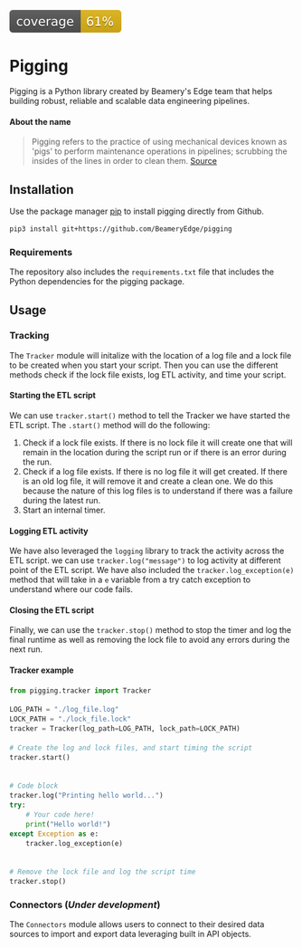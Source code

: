 ![](./coverage.svg)

# Pigging

Pigging is a Python library created by Beamery's Edge team that helps building robust, reliable and scalable data engineering pipelines.

#### About the name

> Pigging refers to the practice of using mechanical devices known as 'pigs' to perform maintenance operations in pipelines; scrubbing the insides of the lines in order to clean them. [Source](https://www.ftl.technology/news/engineering-news/what-is-pipeline-pigging-and-how-does-it-work#:~:text=Pigging%20refers%20to%20the%20practice,in%20order%20to%20clean%20them.)

## Installation

Use the package manager [pip](https://pip.pypa.io/en/stable/) to install pigging directly from Github.

```bash
pip3 install git+https://github.com/BeameryEdge/pigging
```

### Requirements

The repository also includes the `requirements.txt` file that includes the Python dependencies for the pigging package.

## Usage

### Tracking

The `Tracker` module will initalize with the location of a log file and a lock file to be created when you start your script. Then you can use the different methods check if the lock file exists, log ETL activity, and time your script.

#### Starting the ETL script

We can use `tracker.start()` method to tell the Tracker we have started the ETL script. The `.start()` method will do the following:

1. Check if a lock file exists. If there is no lock file it will create one that will remain in the location during the script run or if there is an error during the run.
2. Check if a log file exists. If there is no log file it will get created. If there is an old log file, it will remove it and create a clean one. We do this because the nature of this log files is to understand if there was a failure during the latest run.
3. Start an internal timer.

#### Logging ETL activity

We have also leveraged the `logging` library to track the activity across the ETL script. we can use `tracker.log("message")` to log activity at different point of the ETL script. We have also included the `tracker.log_exception(e)` method that will take in a `e` variable from a try catch exception to understand where our code fails.

#### Closing the ETL script

Finally, we can use the `tracker.stop()` method to stop the timer and log the final runtime as well as removing the lock file to avoid any errors during the next run.

#### Tracker example

```python
from pigging.tracker import Tracker

LOG_PATH = "./log_file.log"
LOCK_PATH = "./lock_file.lock"
tracker = Tracker(log_path=LOG_PATH, lock_path=LOCK_PATH)

# Create the log and lock files, and start timing the script
tracker.start()


# Code block
tracker.log("Printing hello world...")
try:
    # Your code here!
    print("Hello world!")
except Exception as e:
    tracker.log_exception(e)


# Remove the lock file and log the script time
tracker.stop()
```

### Connectors (_Under development_)

The `Connectors` module allows users to connect to their desired data sources to import and export data leveraging built in API objects.
